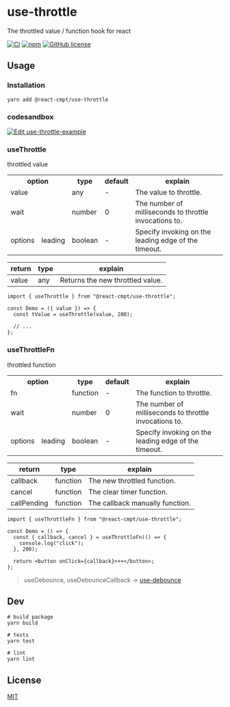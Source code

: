 # use-throttle

The throttled value / function hook for react

[![CI](https://github.com/react-cmpt/use-throttle/workflows/CI/badge.svg?branch=master)](https://github.com/react-cmpt/use-throttle/actions?query=workflow%3ACI)
[![npm](https://img.shields.io/npm/v/@react-cmpt/use-throttle.svg)](https://www.npmjs.com/package/@react-cmpt/use-throttle)
[![GitHub license](https://img.shields.io/github/license/react-cmpt/use-throttle)](https://github.com/react-cmpt/use-throttle/blob/master/LICENSE)

## Usage

### Installation

```shell
yarn add @react-cmpt/use-throttle
```

### codesandbox

[![Edit use-throttle-example](https://codesandbox.io/static/img/play-codesandbox.svg)](https://codesandbox.io/s/use-throttle-example-i1xz0?fontsize=14&hidenavigation=1&theme=dark)

### useThrottle

throttled value

<table>
  <tr>
    <th colspan="2">option</th>
    <th>type</th>
    <th>default</th>
    <th>explain</th>
  </tr>
  <tr>
    <td colspan="2">value</td>
    <td>any</td>
    <td>-</td>
    <td>The value to throttle.</td>
  </tr>
  <tr>
    <td colspan="2">wait</td>
    <td>number</td>
    <td>0</td>
    <td>The number of milliseconds to throttle invocations to.</td>
  </tr>
  <tr>
    <td rowspan="1">options</td>
    <td>leading</td>
    <td>boolean</td>
    <td>-</td>
    <td>Specify invoking on the leading edge of the timeout.</td>
  </tr>
</table>

| return | type | explain                          |
| ------ | ---- | -------------------------------- |
| value  | any  | Returns the new throttled value. |

```tsx
import { useThrottle } from "@react-cmpt/use-throttle";

const Demo = ({ value }) => {
  const tValue = useThrottle(value, 200);

  // ...
};
```

### useThrottleFn

throttled function

<table>
  <tr>
    <th colspan="2">option</th>
    <th>type</th>
    <th>default</th>
    <th>explain</th>
  </tr>
  <tr>
    <td colspan="2">fn</td>
    <td>function</td>
    <td>-</td>
    <td>The function to throttle.</td>
  </tr>
  <tr>
    <td colspan="2">wait</td>
    <td>number</td>
    <td>0</td>
    <td>The number of milliseconds to throttle invocations to.</td>
  </tr>
  <tr>
    <td rowspan="1">options</td>
    <td>leading</td>
    <td>boolean</td>
    <td>-</td>
    <td>Specify invoking on the leading edge of the timeout.</td>
  </tr>
</table>

| return      | type     | explain                         |
| ----------- | -------- | ------------------------------- |
| callback    | function | The new throttled function.     |
| cancel      | function | The clear timer function.       |
| callPending | function | The callback manually function. |

```tsx
import { useThrottleFn } from "@react-cmpt/use-throttle";

const Demo = () => {
  const { callback, cancel } = useThrottleFn(() => {
    console.log("click");
  }, 200);

  return <button onClick={callback}>++</button>;
};
```

> useDebounce, useDebounceCallback -> [use-debounce](https://github.com/xnimorz/use-debounce)

## Dev

```shell
# build package
yarn build

# tests
yarn test

# lint
yarn lint
```

## License

[MIT](./LICENSE)
